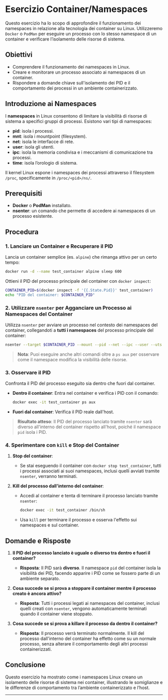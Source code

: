 # Esercizio Container/Namespaces

Questo esercizio ha lo scopo di approfondire il funzionamento dei namespaces in relazione alla tecnologia dei container su Linux. Utilizzeremo `Docker` o `PodMan` per eseguire un processo con lo stesso namespace di un container e verificare l’isolamento delle risorse di sistema.

## Obiettivi
- Comprendere il funzionamento dei namespaces in Linux.
- Creare e monitorare un processo associato ai namespaces di un container.
- Rispondere a domande chiave sull'isolamento dei PID e il comportamento dei processi in un ambiente containerizzato.

## Introduzione ai Namespaces
I **namespaces** in Linux consentono di limitare la visibilità di risorse di sistema a specifici gruppi di processi. Esistono vari tipi di namespaces:
- **pid**: isola i processi.
- **mnt**: isola i mountpoint (filesystem).
- **net**: isola le interfacce di rete.
- **user**: isola gli utenti.
- **ipc**: isola la memoria condivisa e i meccanismi di comunicazione tra processi.
- **time**: isola l’orologio di sistema.

Il kernel Linux espone i namespaces dei processi attraverso il filesystem `/proc`, specificamente in `/proc/<pid>/ns/`.

## Prerequisiti
- **Docker** o **PodMan** installato.
- **nsenter**: un comando che permette di accedere ai namespaces di un processo esistente.

## Procedura

### 1. Lanciare un Container e Recuperare il PID

Lancia un container semplice (es. `alpine`) che rimanga attivo per un certo tempo:

```bash
docker run -d --name test_container alpine sleep 600
```

Ottieni il PID del processo principale del container con `docker inspect`:

```bash
CONTAINER_PID=$(docker inspect -f '{{.State.Pid}}' test_container)
echo "PID del container: $CONTAINER_PID"
```

### 2. Utilizzare `nsenter` per Agganciare un Processo ai Namespaces del Container

Utilizza `nsenter` per avviare un processo nel contesto dei namespaces del container, collegandoti a **tutti i namespaces** del processo principale del container:

```bash
nsenter --target $CONTAINER_PID --mount --pid --net --ipc --user --uts -- ps aux
```

> **Nota**: Puoi eseguire anche altri comandi oltre a `ps aux` per osservare come il namespace modifica la visibilità delle risorse.

### 3. Osservare il PID

Confronta il PID del processo eseguito sia dentro che fuori dal container.

- **Dentro il container**: Entra nel container e verifica i PID con il comando:
  ```bash
  docker exec -it test_container ps aux
  ```
- **Fuori dal container**: Verifica il PID reale dall'host.

> **Risultato atteso**: Il PID del processo lanciato tramite `nsenter` sarà diverso all'interno del container rispetto all'host, poiché il namespace `pid` isola i PID.

### 4. Sperimentare con `kill` e Stop del Container

1. **Stop del container**:
   - Se stai eseguendo il container con `docker stop test_container`, tutti i processi associati ai suoi namespaces, inclusi quelli avviati tramite `nsenter`, verranno terminati.

2. **Kill del processo dall'interno del container**:
   - Accedi al container e tenta di terminare il processo lanciato tramite `nsenter`:
     ```bash
     docker exec -it test_container /bin/sh
     ```
   - Usa `kill` per terminare il processo e osserva l'effetto sui namespaces e sul container.

## Domande e Risposte

1. **Il PID del processo lanciato è uguale o diverso tra dentro e fuori il container?**
   - **Risposta**: Il PID sarà **diverso**. Il namespace `pid` del container isola la visibilità dei PID, facendo apparire i PID come se fossero parte di un ambiente separato.

2. **Cosa succede se si prova a stoppare il container mentre il processo creato è ancora attivo?**
   - **Risposta**: Tutti i processi legati ai namespaces del container, inclusi quelli creati con `nsenter`, vengono automaticamente terminati quando il container viene stoppato.

3. **Cosa succede se si prova a killare il processo da dentro il container?**
   - **Risposta**: Il processo verrà terminato normalmente. Il kill del processo dall'interno del container ha effetto come su un normale processo, senza alterare il comportamento degli altri processi containerizzati.

## Conclusione
Questo esercizio ha mostrato come i namespaces Linux creano un isolamento delle risorse di sistema nei container, illustrando le somiglianze e le differenze di comportamento tra l’ambiente containerizzato e l’host.

---
```
